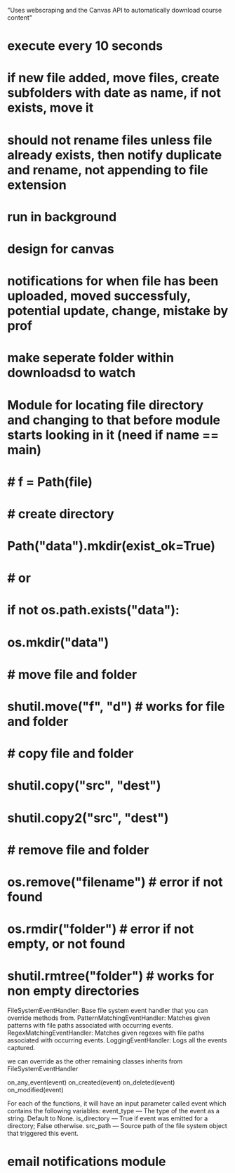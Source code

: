 "Uses webscraping and the Canvas API to automatically download course content" 
# execute every 10 seconds

# if new file added, move files, create subfolders with date as name, if not exists, move it
# should not rename files unless file already exists, then notify duplicate and rename, not appending to file extension
# run in background
# design for canvas
# notifications for when file has been uploaded, moved successfuly, potential update, change, mistake by prof

# make seperate folder within downloadsd to watch
# Module for locating file directory and changing to that before module starts looking in it (need if __name__ == __main__)

# # f = Path(file)

# # create directory
# Path("data").mkdir(exist_ok=True)

# # or
# if not os.path.exists("data"):
#     os.mkdir("data")

# # move file and folder
# shutil.move("f", "d")  # works for file and folder

# # copy file and folder
# shutil.copy("src", "dest")
# shutil.copy2("src", "dest")

# # remove file and folder
# os.remove("filename")  # error if not found
# os.rmdir("folder")  # error if not empty, or not found
# shutil.rmtree("folder")  # works for non empty directories

FileSystemEventHandler: Base file system event handler that you can override methods from.
PatternMatchingEventHandler: Matches given patterns with file paths associated with occurring events.
RegexMatchingEventHandler: Matches given regexes with file paths associated with occurring events.
LoggingEventHandler: Logs all the events captured.

we can override as the other remaining classes inherits from FileSystemEventHandler

on_any_event(event)
on_created(event)
on_deleted(event)
on_modified(event)

For each of the functions, it will have an input parameter called event which contains the following variables:
event_type — The type of the event as a string. Default to None.
is_directory — True if event was emitted for a directory; False otherwise.
src_path — Source path of the file system object that triggered this event.

# email notifications module 